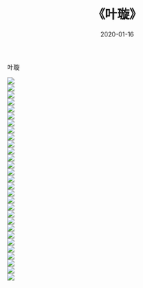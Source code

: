 ﻿---
layout: post
title:  《叶璇》
date:   2020-01-16
img: http://img.660000.xyz/Sharelink/壁纸/明星魅力/华人明星/叶璇/000.jpg
categories: [美女, 清纯, 唯美]
---

叶璇

 ![](http://img.660000.xyz/Sharelink/壁纸/明星魅力/华人明星/叶璇/001.jpg) <br>![](http://img.660000.xyz/Sharelink/壁纸/明星魅力/华人明星/叶璇/002.jpg) <br>![](http://img.660000.xyz/Sharelink/壁纸/明星魅力/华人明星/叶璇/003.jpg) <br>![](http://img.660000.xyz/Sharelink/壁纸/明星魅力/华人明星/叶璇/004.jpg) <br>![](http://img.660000.xyz/Sharelink/壁纸/明星魅力/华人明星/叶璇/005.jpg) <br>![](http://img.660000.xyz/Sharelink/壁纸/明星魅力/华人明星/叶璇/006.jpg) <br>![](http://img.660000.xyz/Sharelink/壁纸/明星魅力/华人明星/叶璇/007.jpg) <br>![](http://img.660000.xyz/Sharelink/壁纸/明星魅力/华人明星/叶璇/008.jpg) <br>![](http://img.660000.xyz/Sharelink/壁纸/明星魅力/华人明星/叶璇/009.jpg) <br>![](http://img.660000.xyz/Sharelink/壁纸/明星魅力/华人明星/叶璇/010.jpg) <br>![](http://img.660000.xyz/Sharelink/壁纸/明星魅力/华人明星/叶璇/011.jpg) <br>![](http://img.660000.xyz/Sharelink/壁纸/明星魅力/华人明星/叶璇/012.jpg) <br>![](http://img.660000.xyz/Sharelink/壁纸/明星魅力/华人明星/叶璇/013.jpg) <br>![](http://img.660000.xyz/Sharelink/壁纸/明星魅力/华人明星/叶璇/014.jpg) <br>![](http://img.660000.xyz/Sharelink/壁纸/明星魅力/华人明星/叶璇/015.jpg) <br>![](http://img.660000.xyz/Sharelink/壁纸/明星魅力/华人明星/叶璇/016.jpg) <br>![](http://img.660000.xyz/Sharelink/壁纸/明星魅力/华人明星/叶璇/017.jpg) <br>![](http://img.660000.xyz/Sharelink/壁纸/明星魅力/华人明星/叶璇/018.jpg) <br>![](http://img.660000.xyz/Sharelink/壁纸/明星魅力/华人明星/叶璇/019.jpg) <br>![](http://img.660000.xyz/Sharelink/壁纸/明星魅力/华人明星/叶璇/020.jpg) <br>![](http://img.660000.xyz/Sharelink/壁纸/明星魅力/华人明星/叶璇/021.jpg) <br>![](http://img.660000.xyz/Sharelink/壁纸/明星魅力/华人明星/叶璇/022.jpg) <br>![](http://img.660000.xyz/Sharelink/壁纸/明星魅力/华人明星/叶璇/023.jpg) <br>![](http://img.660000.xyz/Sharelink/壁纸/明星魅力/华人明星/叶璇/024.jpg) <br>![](http://img.660000.xyz/Sharelink/壁纸/明星魅力/华人明星/叶璇/025.jpg) <br>![](http://img.660000.xyz/Sharelink/壁纸/明星魅力/华人明星/叶璇/026.jpg) <br>![](http://img.660000.xyz/Sharelink/壁纸/明星魅力/华人明星/叶璇/027.jpg) <br>![](http://img.660000.xyz/Sharelink/壁纸/明星魅力/华人明星/叶璇/028.jpg) <br>![](http://img.660000.xyz/Sharelink/壁纸/明星魅力/华人明星/叶璇/029.jpg) <br>